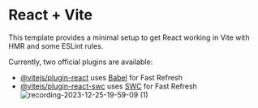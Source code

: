 # React + Vite

This template provides a minimal setup to get React working in Vite with HMR and some ESLint rules.

Currently, two official plugins are available:

- [@vitejs/plugin-react](https://github.com/vitejs/vite-plugin-react/blob/main/packages/plugin-react/README.md) uses [Babel](https://babeljs.io/) for Fast Refresh
- [@vitejs/plugin-react-swc](https://github.com/vitejs/vite-plugin-react-swc) uses [SWC](https://swc.rs/) for Fast Refresh
![recording-2023-12-25-19-59-09 (1)](https://github.com/rafa1795/React.js/assets/41657066/002a681d-c2f8-4af6-b41f-cb1828e19132)
